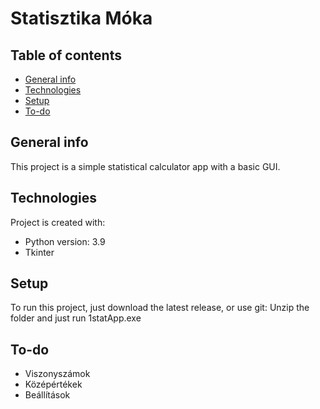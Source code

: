 # Statisztika Móka

## Table of contents
* [General info](#general-info)
* [Technologies](#technologies)
* [Setup](#setup)
* [To-do](#to-do)

## General info
This project is a simple statistical calculator app with a basic GUI.
	
## Technologies
Project is created with:
* Python version: 3.9
* Tkinter
	
## Setup
To run this project, just download the latest release, or use git:
Unzip the folder and just run 1statApp.exe

## To-do
* Viszonyszámok
* Középértékek
* Beállítások
